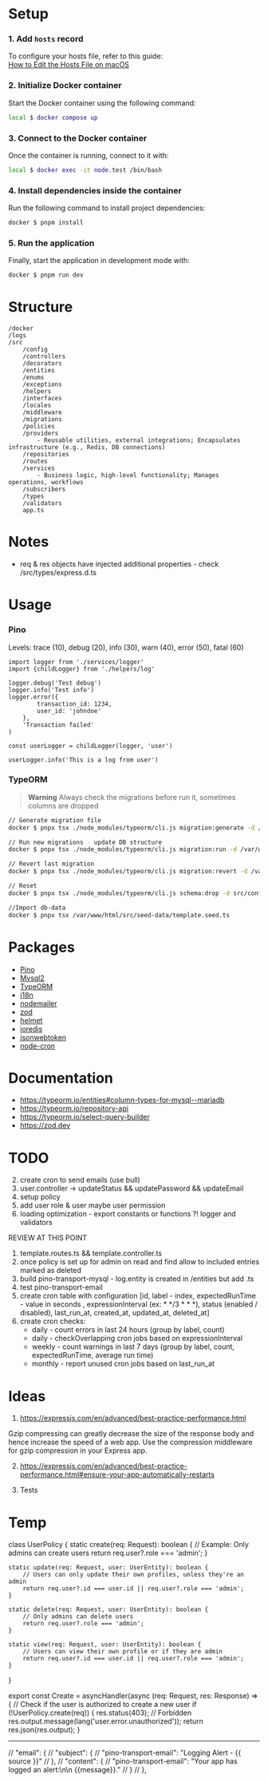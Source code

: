 
# Setup

### 1. Add `hosts` record
To configure your hosts file, refer to this guide:  
[How to Edit the Hosts File on macOS](https://phoenixnap.com/kb/mac-hosts-file)

### 2. Initialize Docker container
Start the Docker container using the following command:

```bash
local $ docker compose up
```

### 3. Connect to the Docker container
Once the container is running, connect to it with:

```bash
local $ docker exec -it node.test /bin/bash
```

### 4. Install dependencies inside the container
Run the following command to install project dependencies:

```bash
docker $ pnpm install
```

### 5. Run the application
Finally, start the application in development mode with:

```bash
docker $ pnpm run dev
```

# Structure

```
/docker
/logs
/src
    /config
    /controllers
    /decorators
    /entities
    /enums
    /exceptions
    /helpers
    /interfaces
    /locales
    /middleware
    /migrations
    /policies
    /providers
        - Reusable utilities, external integrations; Encapsulates infrastructure (e.g., Redis, DB connections)
    /repositories
    /routes
    /services
        - Business logic, high-level functionality; Manages operations, workflows
    /subscribers
    /types
    /validators
    app.ts
```

# Notes

 - req & res objects have injected additional properties - check /src/types/express.d.ts

# Usage

### Pino

Levels:
    trace (10),
    debug (20),
    info (30),
    warn (40),
    error (50),
    fatal (60)

```
import logger from './services/logger'
import {childLogger} from './helpers/log'

logger.debug('Test debug')
logger.info('Test info')
logger.error({
        transaction_id: 1234,
        user_id: 'johndoe'
    },
    'Transaction failed'
)

const userLogger = childLogger(logger, 'user')

userLogger.info('This is a log from user')
```
### TypeORM

> **Warning**
> Always check the migrations before run it, sometimes columns are dropped

```bash
// Generate migration file
docker $ pnpx tsx ./node_modules/typeorm/cli.js migration:generate -d /var/www/html/src/config/data-source.config.ts /var/www/html/src/migrations/init

// Run new migrations - update DB structure
docker $ pnpx tsx ./node_modules/typeorm/cli.js migration:run -d /var/www/html/src/config/data-source.config.ts

// Revert last migration
docker $ pnpx tsx ./node_modules/typeorm/cli.js migration:revert -d /var/www/html/src/config/data-source.config.ts

// Reset 
docker $ pnpx tsx ./node_modules/typeorm/cli.js schema:drop -d src/config/data-source.config.ts

//Import db-data
docker $ pnpx tsx /var/www/html/src/seed-data/template.seed.ts
```

# Packages

- [Pino](https://github.com/pinojs/pino)
- [Mysql2](https://github.com/sidorares/node-mysql2)
- [TypeORM](https://github.com/typeorm/typeorm)
- [i18n](https://github.com/i18next/i18next)
- [nodemailer](https://nodemailer.com/)
- [zod](https://zod.dev)
- [helmet](https://helmetjs.github.io/)
- [ioredis](https://github.com/luin/ioredis)
- [jsonwebtoken](https://github.com/auth0/node-jsonwebtoken)
- [node-cron](https://github.com/node-cron/node-cron)

# Documentation

- https://typeorm.io/entities#column-types-for-mysql--mariadb
- https://typeorm.io/repository-api
- https://typeorm.io/select-query-builder
- https://zod.dev

# TODO

2. create cron to send emails (use bull)
3. user.controller -> updateStatus && updatePassword && updateEmail
4. setup policy
5. add user role & user maybe user permission
6. loading optimization - export constants or functions ?! logger and validators

REVIEW AT THIS POINT

1. template.routes.ts && template.controller.ts
2. once policy is set up for admin on read and find allow to included entries marked as deleted
3. build pino-transport-mysql - log.entity is created in /entities but add .ts
4. test pino-transport-email
5. create cron table with configuration [id, label - index, expectedRunTime - value in seconds , expressionInterval (ex: * */3 * * *), status (enabled / disabled), last_run_at, created_at, updated_at, deleted_at]
6. create cron checks: 
    - daily - count errors in last 24 hours (group by label, count)
    - daily - checkOverlapping cron jobs based on expressionInterval
    - weekly - count warnings in last 7 days (group by label, count, expectedRunTime, average run time)
    - monthly - report unused cron jobs based on last_run_at
    
# Ideas

1. https://expressjs.com/en/advanced/best-practice-performance.html

Gzip compressing can greatly decrease the size of the response body and hence increase the speed of a web app. Use the compression middleware for gzip compression in your Express app. 

2. https://expressjs.com/en/advanced/best-practice-performance.html#ensure-your-app-automatically-restarts

3. Tests

# Temp

class UserPolicy {
    static create(req: Request): boolean {
        // Example: Only admins can create users
        return req.user?.role === 'admin';
    }

    static update(req: Request, user: UserEntity): boolean {
        // Users can only update their own profiles, unless they're an admin
        return req.user?.id === user.id || req.user?.role === 'admin';
    }

    static delete(req: Request, user: UserEntity): boolean {
        // Only admins can delete users
        return req.user?.role === 'admin';
    }

    static view(req: Request, user: UserEntity): boolean {
        // Users can view their own profile or if they are admin
        return req.user?.id === user.id || req.user?.role === 'admin';
    }
}


export const Create = asyncHandler(async (req: Request, res: Response) => {
// Check if the user is authorized to create a new user
if (!UserPolicy.create(req)) {
res.status(403); // Forbidden
res.output.message(lang('user.error.unauthorized'));
return res.json(res.output);
}


-----------------

//	"email": {
//		"subject": {
//			"pino-transport-email": "Logging Alert - {{ source }}"
//		},
//		"content": {
//			"pino-transport-email": "Your app has logged an alert:\n\n {{message}}."
//		}
//	},


